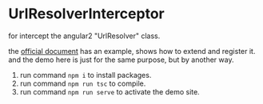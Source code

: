 # UrlResolverInterceptor
for intercept the angular2 "UrlResolver" class.

the [official document](http://a2.hubwiz.com/docs/ts/latest/api/compiler/UrlResolver-class.html) has an example, 
shows how to extend and register it.
and the demo here is just for the same purpose, but by another way.


1. run command `npm i` to install packages.
1. run command `npm run tsc` to compile.
1. run command `npm run serve` to activate the demo site.
